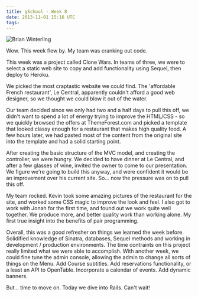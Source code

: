 ```yaml
---
title: gSchool - Week 8
date: 2013-11-01 15:16 UTC
tags:
---
```


![Brian Winterling](http://www.gravatar.com/avatar/d6cf7193827cd231b16b02884a459046.png "Brian")

Wow.  This week flew by.  My team was cranking out code.

This week was a project called Clone Wars.  In teams of three, we were to select a static web site to copy and add functionality using Sequel, then deploy to Heroku.

We picked the most craptastic website we could find.  The 'affordable French restaurant', Le Central, apparently couldn't afford a good web designer, so we thought we could blow it out of the water.

Our team decided since we only had two and a half days to pull this off, we didn't want to spend a lot of energy trying to improve the HTML/CSS - so we quickly browsed the offers at ThemeForest.com and picked a template that looked classy enough for a restaurant that makes high quality food.  A few hours later, we had pasted most of the content from the original site into the template and had a solid starting point.

After creating the basic structure of the MVC model, and creating the controller, we were hungry.  We decided to have dinner at Le Central, and after a few glasses of wine, invited the owner to come to our presentation.  We figure we're going to build this anyway, and were confident it would be an improvement over his current site.  So...  now the pressure was on to pull this off.

My team rocked.  Kevin took some amazing pictures of the restaurant for the site, and worked some CSS magic to improve the look and feel.  I also got to work with Jonah for the first time, and found out we work quite well together.  We produce more, and better quality work than working alone.  My first true insight into the benefits of pair programming.

Overall, this was a good refresher on things we learned the week before.  Solidified knowledge of Sinatra, databases, Sequel methods and working in development / production environments.  The time contraints on this project really limited what we were able to accomplish.  With another week, we could fine tune the admin console, allowing the admin to change all sorts of things on the Menu.  Add Course subtitles.  Add reservations functionality, or a least an API to OpenTable.  Incorporate a calendar of events.  Add dynamic banners.

But...  time to move on.  Today we dive into Rails.  Can't wait!
